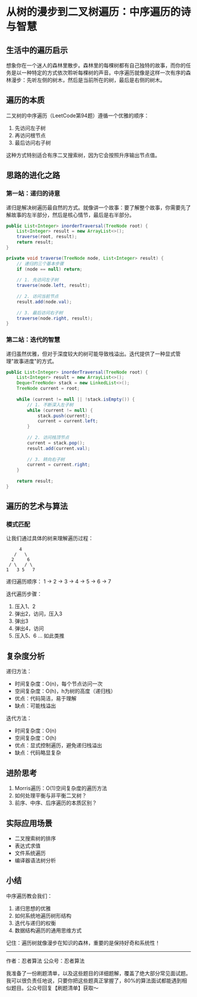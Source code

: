 # 从树的漫步到二叉树遍历：中序遍历的诗与智慧

## 生活中的遍历启示
想象你在一个迷人的森林里散步。森林里的每棵树都有自己独特的故事，而你的任务是以一种特定的方式依次聆听每棵树的声音。中序遍历就像是这样一次有序的森林漫步：先听左侧的树木，然后是当前所在的树，最后是右侧的树木。

## 遍历的本质
二叉树的中序遍历（LeetCode第94题）遵循一个优雅的顺序：
1. 先访问左子树
2. 再访问根节点
3. 最后访问右子树

这种方式特别适合有序二叉搜索树，因为它会按照升序输出节点值。

## 思路的进化之路

### 第一站：递归的诗意
递归是解决树遍历最自然的方式。就像讲一个故事：要了解整个故事，你需要先了解故事的左半部分，然后是核心情节，最后是右半部分。

```java
public List<Integer> inorderTraversal(TreeNode root) {
    List<Integer> result = new ArrayList<>();
    traverse(root, result);
    return result;
}

private void traverse(TreeNode node, List<Integer> result) {
    // 递归的三个基本步骤
    if (node == null) return;
    
    // 1. 先访问左子树
    traverse(node.left, result);
    
    // 2. 访问当前节点
    result.add(node.val);
    
    // 3. 最后访问右子树
    traverse(node.right, result);
}
```

### 第二站：迭代的智慧
递归虽然优雅，但对于深度较大的树可能导致栈溢出。迭代提供了一种显式管理"故事进度"的方式。

```java
public List<Integer> inorderTraversal(TreeNode root) {
    List<Integer> result = new ArrayList<>();
    Deque<TreeNode> stack = new LinkedList<>();
    TreeNode current = root;
    
    while (current != null || !stack.isEmpty()) {
        // 1. 不断深入左子树
        while (current != null) {
            stack.push(current);
            current = current.left;
        }
        
        // 2. 访问栈顶节点
        current = stack.pop();
        result.add(current.val);
        
        // 3. 转向右子树
        current = current.right;
    }
    
    return result;
}
```

## 遍历的艺术与算法

### 模式匹配
让我们通过具体的树来理解遍历过程：
```
     4
   /   \
  2     6
 / \   / \
1   3 5   7
```

递归遍历顺序：
1 → 2 → 3 → 4 → 5 → 6 → 7

迭代遍历步骤：
1. 压入1、2
2. 弹出2，访问，压入3
3. 弹出3
4. 弹出4，访问
5. 压入5、6
... 如此类推

## 复杂度分析

递归方法：
- 时间复杂度：O(n)，每个节点访问一次
- 空间复杂度：O(h)，h为树的高度（递归栈）
- 优点：代码简洁，易于理解
- 缺点：可能栈溢出

迭代方法：
- 时间复杂度：O(n)
- 空间复杂度：O(h)
- 优点：显式控制遍历，避免递归栈溢出
- 缺点：代码略显复杂

## 进阶思考
1. Morris遍历：O(1)空间复杂度的遍历方法
2. 如何处理平衡与非平衡二叉树？
3. 前序、中序、后序遍历的本质区别？

## 实际应用场景
- 二叉搜索树的排序
- 表达式求值
- 文件系统遍历
- 编译器语法树分析

## 小结
中序遍历教会我们：
1. 递归思想的优雅
2. 如何系统地遍历树形结构
3. 迭代与递归的权衡
4. 数据结构遍历的通用思维方式

记住：遍历树就像漫步在知识的森林，重要的是保持好奇和系统性！

---
作者：忍者算法
公众号：忍者算法

我准备了一份刷题清单，以及这些题目的详细题解，覆盖了绝大部分常见面试题。我可以很负责任地说，只要你把这些题真正掌握了，80%的算法面试都能遇到相似题目。公众号回复【刷题清单】获取～